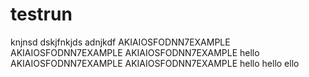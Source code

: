 # testrun
knjnsd
dskjfnkjds
adnjkdf
AKIAIOSFODNN7EXAMPLE
AKIAIOSFODNN7EXAMPLE
AKIAIOSFODNN7EXAMPLE
hello
AKIAIOSFODNN7EXAMPLE
AKIAIOSFODNN7EXAMPLE
hello
hello
ello
